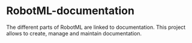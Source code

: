 RobotML-documentation
=====================

The different parts of RobotML are linked to documentation. This project allows to create, manage and maintain documentation.
